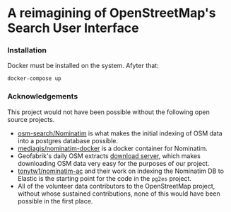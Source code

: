# A reimagining of OpenStreetMap's Search User Interface

### Installation

Docker must be installed on the system. Afyter that: 

```
docker-compose up
```

### Acknowledgements

This project would not have been possible without the following open source projects.

- [osm-search/Nominatim](https://github.com/osm-search/Nominatim) is what makes the initial indexing of OSM data into a postgres database possible.
- [mediagis/nominatim-docker](https://github.com/mediagis/nominatim-docker) is a docker container for Nominatim.
- Geofabrik's daily OSM extracts [download server](https://download.geofabrik.de/), which makes downloading OSM data very easy for the purposes of our project.
- [tonytw1/nominatim-ac](https://github.com/tonytw1/nominatim-ac) and their work on indexing the Nominatim DB to Elastic is the starting point for the code in the `pg2es` project.
- All of the volunteer data contributors to the OpenStreetMap project, without whose sustained contributions, none of this would have been possible in the first place.
